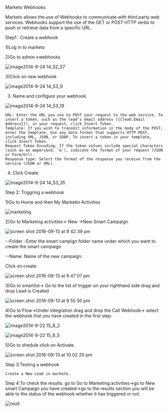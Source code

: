  Marketo Webhooks

Marketo allows the use of Webhooks to communicate with third party web services. Webhooks support the use of the GET or POST HTTP verbs to push or retrieve data from a specific URL.

Step1 : Create a webhook

1)Log in to marketo 

2)Go to admin->webhooks



![image2014-9-24 14_52_57](https://cloud.githubusercontent.com/assets/11537436/18479556/15ed34b4-79f3-11e6-9b32-7843c98f0a9d.png)

3)Click on new webhook

![image2014-9-24 14_53_9](https://cloud.githubusercontent.com/assets/11537436/18479563/17b8841a-79f3-11e6-8739-305c8ecd9d45.png)

3) Name and configure your webhook.

![image2014-9-24 14_53_19](https://cloud.githubusercontent.com/assets/11537436/18479565/18c1945a-79f3-11e6-9247-cf8369c9d590.png)



    URL: Enter the URL you use to POST your request to the web service. To insert a token, such as the lead's email address ({{lead.Email Address}}), in your request, click Insert Token.
    Template: If you wish to transmit information in the body of the POST, enter the template. Use any data format that supports HTTP POST, including XML, JSON, or SOAP. To insert a token in your template, click Insert Token.
    Request Token Encoding: If the token values include special characters (such as an ampersand, '&'), indicate the format of your request (JSON or Form/Url).
    Response type: Select the format of the response you receive from the service (JSON or XML).


4) Click Create.



![image2014-9-24 14_53_35](https://cloud.githubusercontent.com/assets/11537436/18479567/19bfbfda-79f3-11e6-9dac-6d9bd9f4c157.png)

Step 2: Triggring a webhook

1)Go to Home and then My Marketin Activities

![marketing](https://cloud.githubusercontent.com/assets/11537436/18481492/fe62c190-79f9-11e6-98e9-e078be7a2f36.png)

2)Go to Marketing activities-> New ->New Smart Campaign


![screen shot 2016-09-13 at 9 42 39 pm](https://cloud.githubusercontent.com/assets/11537436/18481770/17480c32-79fb-11e6-884e-13117d24d6f4.png)

 
 --Folder : Enter the smart campign folder name under which you want to create the smart campaign.
  
  --Name: Name of the new campaign.
  
   Click on create
  
 

 

![screen shot 2016-09-13 at 9 47 07 pm](https://cloud.githubusercontent.com/assets/11537436/18481905/b57424e0-79fb-11e6-9183-274a732a88b1.png)

3)Go to smartlist-> Go to the list of trigger on your righthand side drag and drop Lead is Created


![screen shot 2016-09-13 at 9 55 50 pm](https://cloud.githubusercontent.com/assets/11537436/18482214/e0299e76-79fc-11e6-8b2a-d8c5d38d48a1.png)


4)Go to Flow->Under integration drag and drop the Call Webhook-> select the webhook that you have created in the first step.


![image2014-9-22 15_8_2](https://cloud.githubusercontent.com/assets/11537436/18479541/09ac7336-79f3-11e6-94d8-505921e381a9.png)


![image2014-9-22 15_8_5](https://cloud.githubusercontent.com/assets/11537436/18479548/0fd5d298-79f3-11e6-99ac-03b295fe7f82.png)

5)Go to shedule click on Activate.

![screen shot 2016-09-13 at 10 02 20 pm](https://cloud.githubusercontent.com/assets/11537436/18482462/d436bcba-79fd-11e6-8a88-ab1a84ef5b73.png)


Step 3:Testing a webhook
	
	Create a New Lead in marketo.



Step 4:To check the results.
	go to Go to Marketing activities->go to New smart Campaign you have created->go to the results section you will be able to the status of the webhook whether it has triggered or not.


![reult](https://cloud.githubusercontent.com/assets/11537436/18482547/313aee54-79fe-11e6-8022-540746fd8366.png)
	
	



